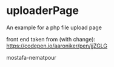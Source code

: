 # uploaderPage
An example for a php file upload page

front end taken from (with change): https://codepen.io/aaroniker/pen/jjZGLG

mostafa-nematpour
